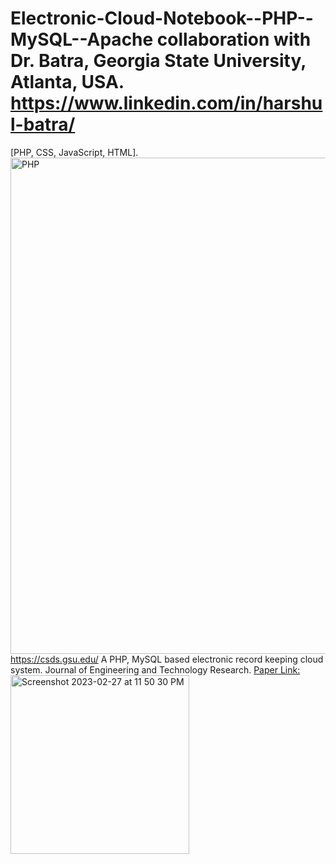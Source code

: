 # Electronic-Cloud-Notebook--PHP--MySQL--Apache collaboration with Dr. Batra, Georgia State University, Atlanta, USA. https://www.linkedin.com/in/harshul-batra/
[PHP, CSS, JavaScript, HTML].
<img width="794" alt="PHP" src="https://github.com/spawar2/Electronic-Cloud-Notebook--PHP--MySQL--Apache/assets/25118302/e853ca5f-2dfa-4cd5-8116-aa6af1a90922">
https://csds.gsu.edu/
A PHP, MySQL based electronic record keeping cloud system.
Journal of Engineering and Technology Research. [Paper Link:](https://academicjournals.org/journal/JETR/article-abstract/3E747E956778)
<img width="286" alt="Screenshot 2023-02-27 at 11 50 30 PM" src="https://user-images.githubusercontent.com/25118302/221758569-b7857eb5-e69b-4be3-aa38-daba47c2ece1.png">
